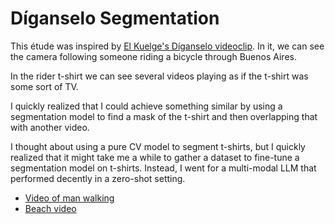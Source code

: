 # Díganselo Segmentation

This étude was inspired by [El Kuelge's Díganselo videoclip](https://www.youtube.com/watch?v=Qy7LcH7pWZo). In it, we can see the camera following someone riding a bicycle through Buenos Aires.

In the rider t-shirt we can see several videos playing as if the t-shirt was some sort of TV. 

I quickly realized that I could achieve something similar by using a segmentation model to find a mask of the t-shirt and then overlapping that with another video.

I thought about using a pure CV model to segment t-shirts, but I quickly realized that it might take me a while to gather a dataset to fine-tune a segmentation model on t-shirts. Instead, I went for a multi-modal LLM that performed decently in a zero-shot setting.

 - [Video of man walking](https://www.pexels.com/video/a-man-walking-with-a-basketball-5192149/)
 - [Beach video](https://www.pexels.com/video/waves-rushing-and-splashing-to-the-shore-1409899/)